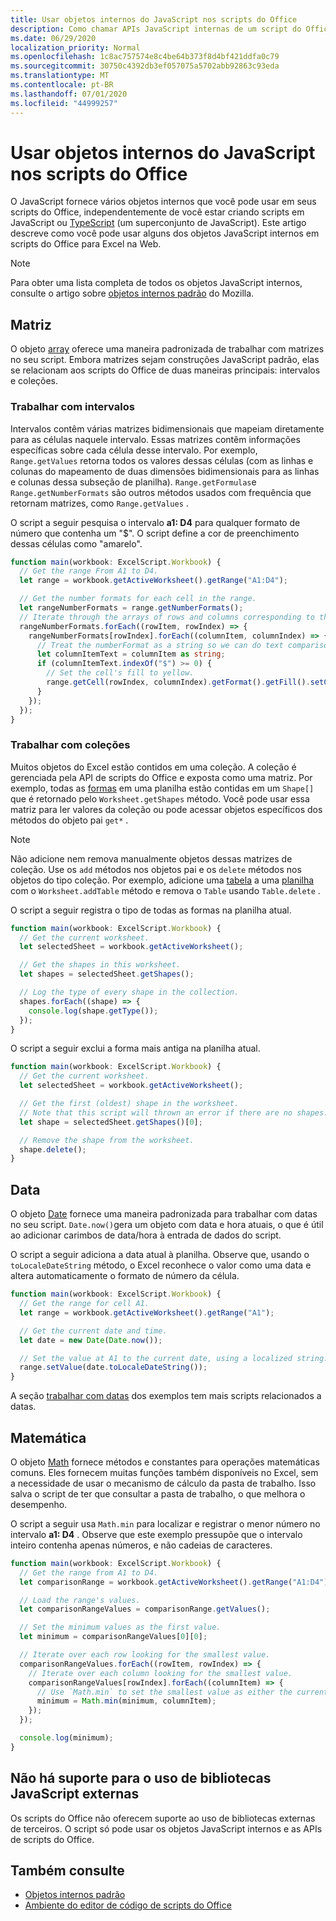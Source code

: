 ```yaml
---
title: Usar objetos internos do JavaScript nos scripts do Office
description: Como chamar APIs JavaScript internas de um script do Office no Excel na Web.
ms.date: 06/29/2020
localization_priority: Normal
ms.openlocfilehash: 1c8ac757574e8c4be64b373f8d4bf421ddfa0c79
ms.sourcegitcommit: 30750c4392db3ef057075a5702abb92863c93eda
ms.translationtype: MT
ms.contentlocale: pt-BR
ms.lasthandoff: 07/01/2020
ms.locfileid: "44999257"
---
```

# <a name="using-built-in-javascript-objects-in-office-scripts"></a>Usar objetos internos do JavaScript nos scripts do Office

O JavaScript fornece vários objetos internos que você pode usar em seus scripts do Office, independentemente de você estar criando scripts em JavaScript ou [TypeScript](../overview/code-editor-environment.md) (um superconjunto de JavaScript). Este artigo descreve como você pode usar alguns dos objetos JavaScript internos em scripts do Office para Excel na Web.

> [!NOTE]
> Para obter uma lista completa de todos os objetos JavaScript internos, consulte o artigo sobre [objetos internos padrão](https://developer.mozilla.org/docs/Web/JavaScript/Reference/Global_Objects) do Mozilla.

## <a name="array"></a>Matriz

O objeto [array](https://developer.mozilla.org/docs/Web/JavaScript/Reference/Global_Objects/Array) oferece uma maneira padronizada de trabalhar com matrizes no seu script. Embora matrizes sejam construções JavaScript padrão, elas se relacionam aos scripts do Office de duas maneiras principais: intervalos e coleções.

### <a name="working-with-ranges"></a>Trabalhar com intervalos

Intervalos contêm várias matrizes bidimensionais que mapeiam diretamente para as células naquele intervalo. Essas matrizes contêm informações específicas sobre cada célula desse intervalo. Por exemplo, `Range.getValues` retorna todos os valores dessas células (com as linhas e colunas do mapeamento de duas dimensões bidimensionais para as linhas e colunas dessa subseção de planilha). `Range.getFormulas`e `Range.getNumberFormats` são outros métodos usados com frequência que retornam matrizes, como `Range.getValues` .

O script a seguir pesquisa o intervalo **a1: D4** para qualquer formato de número que contenha um "$". O script define a cor de preenchimento dessas células como "amarelo".

```TypeScript
function main(workbook: ExcelScript.Workbook) {
  // Get the range From A1 to D4.
  let range = workbook.getActiveWorksheet().getRange("A1:D4");

  // Get the number formats for each cell in the range.
  let rangeNumberFormats = range.getNumberFormats();
  // Iterate through the arrays of rows and columns corresponding to those in the range.
  rangeNumberFormats.forEach((rowItem, rowIndex) => {
    rangeNumberFormats[rowIndex].forEach((columnItem, columnIndex) => {
      // Treat the numberFormat as a string so we can do text comparisons.
      let columnItemText = columnItem as string;
      if (columnItemText.indexOf("$") >= 0) {
        // Set the cell's fill to yellow.
        range.getCell(rowIndex, columnIndex).getFormat().getFill().setColor("yellow");
      }
    });
  });
}
```

### <a name="working-with-collections"></a>Trabalhar com coleções

Muitos objetos do Excel estão contidos em uma coleção. A coleção é gerenciada pela API de scripts do Office e exposta como uma matriz. Por exemplo, todas as [formas](/javascript/api/office-scripts/excelscript/excelscript.shape) em uma planilha estão contidas em um `Shape[]` que é retornado pelo `Worksheet.getShapes` método. Você pode usar essa matriz para ler valores da coleção ou pode acessar objetos específicos dos métodos do objeto pai `get*` .

> [!NOTE]
> Não adicione nem remova manualmente objetos dessas matrizes de coleção. Use os `add` métodos nos objetos pai e os `delete` métodos nos objetos do tipo coleção. Por exemplo, adicione uma [tabela](/javascript/api/office-scripts/excelscript/excelscript.table) a uma [planilha](/javascript/api/office-scripts/excelscript/excelscript.worksheet) com o `Worksheet.addTable` método e remova o `Table` usando `Table.delete` .

O script a seguir registra o tipo de todas as formas na planilha atual.

```TypeScript
function main(workbook: ExcelScript.Workbook) {
  // Get the current worksheet.
  let selectedSheet = workbook.getActiveWorksheet();

  // Get the shapes in this worksheet.
  let shapes = selectedSheet.getShapes();

  // Log the type of every shape in the collection.
  shapes.forEach((shape) => {
    console.log(shape.getType());
  });
}
```

O script a seguir exclui a forma mais antiga na planilha atual.

```Typescript
function main(workbook: ExcelScript.Workbook) {
  // Get the current worksheet.
  let selectedSheet = workbook.getActiveWorksheet();

  // Get the first (oldest) shape in the worksheet.
  // Note that this script will thrown an error if there are no shapes.
  let shape = selectedSheet.getShapes()[0];

  // Remove the shape from the worksheet.
  shape.delete();
}
```

## <a name="date"></a>Data

O objeto [Date](https://developer.mozilla.org/docs/Web/JavaScript/Reference/Global_Objects/Date) fornece uma maneira padronizada para trabalhar com datas no seu script. `Date.now()`gera um objeto com data e hora atuais, o que é útil ao adicionar carimbos de data/hora à entrada de dados do script.

O script a seguir adiciona a data atual à planilha. Observe que, usando o `toLocaleDateString` método, o Excel reconhece o valor como uma data e altera automaticamente o formato de número da célula.

```TypeScript
function main(workbook: ExcelScript.Workbook) {
  // Get the range for cell A1.
  let range = workbook.getActiveWorksheet().getRange("A1");

  // Get the current date and time.
  let date = new Date(Date.now());

  // Set the value at A1 to the current date, using a localized string.
  range.setValue(date.toLocaleDateString());
}
```

A seção [trabalhar com datas](../resources/excel-samples.md#work-with-dates) dos exemplos tem mais scripts relacionados a datas.

## <a name="math"></a>Matemática

O objeto [Math](https://developer.mozilla.org/docs/Web/JavaScript/Reference/Global_Objects/Math) fornece métodos e constantes para operações matemáticas comuns. Eles fornecem muitas funções também disponíveis no Excel, sem a necessidade de usar o mecanismo de cálculo da pasta de trabalho. Isso salva o script de ter que consultar a pasta de trabalho, o que melhora o desempenho.

O script a seguir usa `Math.min` para localizar e registrar o menor número no intervalo **a1: D4** . Observe que este exemplo pressupõe que o intervalo inteiro contenha apenas números, e não cadeias de caracteres.

```TypeScript
function main(workbook: ExcelScript.Workbook) {
  // Get the range from A1 to D4.
  let comparisonRange = workbook.getActiveWorksheet().getRange("A1:D4");

  // Load the range's values.
  let comparisonRangeValues = comparisonRange.getValues();

  // Set the minimum values as the first value.
  let minimum = comparisonRangeValues[0][0];

  // Iterate over each row looking for the smallest value.
  comparisonRangeValues.forEach((rowItem, rowIndex) => {
    // Iterate over each column looking for the smallest value.
    comparisonRangeValues[rowIndex].forEach((columnItem) => {
      // Use `Math.min` to set the smallest value as either the current cell's value or the previous minimum.
      minimum = Math.min(minimum, columnItem);
    });
  });

  console.log(minimum);
}

```

## <a name="use-of-external-javascript-libraries-is-not-supported"></a>Não há suporte para o uso de bibliotecas JavaScript externas

Os scripts do Office não oferecem suporte ao uso de bibliotecas externas de terceiros. O script só pode usar os objetos JavaScript internos e as APIs de scripts do Office.

## <a name="see-also"></a>Também consulte

- [Objetos internos padrão](https://developer.mozilla.org/docs/Web/JavaScript/Reference/Global_Objects)
- [Ambiente do editor de código de scripts do Office](../overview/code-editor-environment.md)
